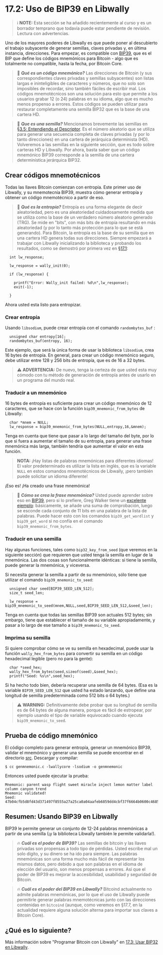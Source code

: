 # 17.2: Uso de BIP39 en Libwally

> :information_source: **NOTE:** Esta sección se ha añadido recientemente al curso y es un borrador temprano que todavía puede estar pendiente de revisión. Lectura con advertencias.

Uno de los mayores poderes de Libwally es que puede poner al descubierto el trabajo subyacente de generar semillas, claves privadas y, en última instancia, direcciones. Para empezar, es compatible con [BIP39](https://github.com/bitcoin/bips/blob/master/bip-0039.mediawiki), que es el BIP que define los códigos mnemónicos para Bitcoin - algo que es totalmente no compatible, hasta la fecha, por Bitcoin Core.
> :book: ***Qué es un código mnemónico?*** Las direcciones de Bitcoin (y sus correspondientes claves privadas y semillas subyacentes) son listas largas e ininteligibles de caracteres y números, que no solo son imposibles de recordar, sino también fáciles de escribir mal. Los códigos mnemotécnicos son una solución para esto que permite a los usuarios grabar 12 (o 24) palabras en su idioma, algo que es mucho menos propenso a errores. Estos códigos se pueden utilizar para restaurar completamente una semilla BIP32 que es la base de una cartera HD.

> :book: ***Que es una semilla?*** Mencionamos brevemente las semillas en [§3.5: Entendiendo el Descriptor](03_5_Entendiendo_El_Descriptor.md). Es el número aleatorio que se utiliza para generar una secuencia completa de claves privadas (y por lo tanto direcciones) en una cartera de jerárquica determinista (HD). Volveremos a las semillas en la siguiente sección, que es todo sobre carteras HD y Libwally. Por ahora, basta saber que un código mnemónico BIP39 corresponde a la semilla de una cartera determinística jerárquica BIP32.

## Crear códigos mnemotécnicos

Todas las llaves Bitcoin comienzan con entropía. Este primer uso de Libwally, y su mnemotecnia BIP39, muestra cómo generar entropía y obtener un código mnemotécnico a partir de eso.

> :book: ***Qué es la entropía?*** Entropía es una forma elegante de decir aleatoriedad, pero es una aleatoriedad cuidadosamente medida que se utiliza como la base de un verdadero número aleatorio generado (TRG). Se mide en "bits", con más bits de entropía resultando en más aleatoriedad (y por lo tanto más protección para lo que se está generando). Para Bitcoin, la entropía es la base de su semilla que en una cartera HD genera todas sus direcciones.
Siempre empezará a trabajar con Libwally inicializando la biblioteca y probando los resultados, como se demostró por primera vez en [§17.1](17_1_Configurando_Libwally.md):
```
  int lw_response;

  lw_response = wally_init(0);

  if (lw_response) {

    printf("Error: Wally_init failed: %d\n",lw_response);
    exit(-1);
    
  }
```
Ahora usted esta listo para entropizar.

### Crear entropía

Usando `libsodium`, puede crear entropía con el comando `randombytes_buf` :
```
  unsigned char entropy[16];  
  randombytes_buf(entropy, 16);
```
Este ejemplo, que será la única forma de usar la biblioteca `libsodium`, crea 16 bytes de entropía. En general, para crear un código mnemónico seguro, debe utilizar entre 128 y 256 bits de entropía, que es de 16 a 32 bytes.

>:warning: **ADVERTENCIA:** De nuevo, tenga la certeza de que usted esta muy cómodo con tu método de generación de entropía antes de usarlo en un programa del mundo real.

### Traducir a un mnemónico

16 bytes de entropía es suficiente para crear un código mnemónico de 12 caracteres, que se hace con la función `bip39_mnemonic_from_bytes` de Libwally:
```
  char *mnem = NULL;
  lw_response = bip39_mnemonic_from_bytes(NULL,entropy,16,&mnem);
```
Tenga en cuenta que tiene que pasar a lo largo del tamaño del byte, por lo que si fuera a aumentar el tamaño de su entropía, para generar una frase mnemónica más larga, también tendría que aumentar el valor en esta función.

> **NOTA:** ¡Hay listas de palabras mnemónicas para diferentes idiomas! El valor predeterminado es utilizar la lista en inglés, que es la variable `NULL` en estos comandos mnemotécnicos de Libwally, ¡pero también puede solicitar un idioma diferente!

¡Eso es! ¡Ha creado una frase mnemónica!

>:book: ***Cómo se crea la frase mnemónica?*** Usted puede aprender sobre eso en [BIP39](https://github.com/bitcoin/bips/blob/master/bip-0039.mediawiki), pero si lo prefiere, Greg Walker tiene un [excelente ejemplo](https://learnmeabitcoin.com/technical/mnemonic): básicamente, se añade una suma de comprobación, luego se esconde cada conjunto de 11 bits en una palabra de la lista de palabras. Puede hacer esto con los comandos `bip39_get_wordlist` y `bip39_get_word` si no confía en el comando `bip39_mnemonic_from_bytes`.

### Traducir en una semilla

Hay algunas funciones, tales como `bip32_key_from_seed` (que veremos en la siguiente sección) que requieren que usted tenga la semilla en lugar de la mnemónica. Las dos cosas son funcionalmente idénticas: si tiene la semilla, puede generar la mnemónica, y viceversa.

Si necesita generar la semilla a partir de su mnemónico, sólo tiene que utilizar el comando `bip39_mnemonic_to_seed`:

```
  unsigned char seed[BIP39_SEED_LEN_512];
  size_t seed_len;
  
  lw_response = bip39_mnemonic_to_seed(mnem,NULL,seed,BIP39_SEED_LEN_512,&seed_len);
```
Tenga en cuenta que todas las semillas BIP39 son actuales 512 bytes; sin embargo, tiene que establecer el tamaño de su variable apropiadamente, y pasar a lo largo de ese tamaño a `bip39_mnemonic_to_seed`.

### Imprima su semilla

Si quiere comprobar cómo se ve su semilla en hexadecimal, puede usar la función `wally_hex_from_bytes` para convertir su semilla en un código hexadecimal legible (pero no para la gente):

```
  char *seed_hex;
  wally_hex_from_bytes(seed,sizeof(seed),&seed_hex);
  printf("Seed: %s\n",seed_hex);
```
Si ha hecho todo bien, debería recuperar una semilla de 64 bytes. (Esa es la variable `BIP39_SEED_LEN_512` que usted ha estado lanzando, que define una longitud de semilla predeterminada como 512 bits o 64 bytes.)

> :warning: **WARNING:** Definitivamente debe probar que su longitud de semilla es de 64 bytes de alguna manera, porque es fácil de estropear, por ejemplo usando el tipo de variable equivocado cuando ejecuta `bip39_mnemonic_to_seed`.

## Prueba de código mnemónico

El código completo para generar entropía, generar un mnemónico BIP39, validar el mnemónico y generar una semilla se puede encontrar en el directorio [src](https://github.com/BlockchainCommons/Learning-Bitcoin-from-the-Command-Line/blob/master/src/17_2_genmnemonic.c). Descargar y compilar:
```
$ cc genmnemonic.c -lwallycore -lsodium -o genmnemonic
```
Entonces usted puede ejecutar la prueba:
```
Mnemonic: parent wasp flight sweet miracle inject lemon matter label column canyon trend
Mnemonic validated!
Seed: 47b04cfb5d8fd43d371497f8555a27a25ca0a04aafeb6859dd4cbf37f6664b0600c4685c1efac29c082b1df29081f7a46f94a26f618fc6fd38d8bc7b6cd344c7
```
## Resumen: Usando BIP39 en Libwally

BIP39 le permite generar un conjunto de 12-24 palabras mnemónicas a partir de una semilla (¡y la biblioteca Libwally también le permite validarla!).

> :fire: ***Cuál es el poder de BIP39?*** Las semillas de bitcoin y las llaves privadas son propensas a todo tipo de pérdidas. Usted escribe mal un solo dígito, y su dinero se ha ido para siempre. Las palabras mnemónicas son una forma mucho más fácil de representar los mismos datos, pero debido a que son palabras en el idioma de elección del usuario, son menos propensas a errores. Asi que el poder de BIP39 es mejorar la accesibilidad, usabilidad y seguridad de Bitcoin.

> :fire: ***Cuál es el poder del BIP39 en Libwally?*** Bitcoind actualmente no admite palabras mnemónicas, por lo que el uso de Libwally puede permitirle generar palabras mnemotécnicas junto con las direcciones contenidas en `bitcoind` (aunque, como veremos en §17.7, en la actualidad requiere alguna solución alterna para importar sus claves a Bitcoin Core).

## ¿Qué es lo siguiente?

Más información sobre "Programar Bitcoin con Libwally" en [17.3: Usar BIP32 en Libwally](17_3_Usando_BIP32_en_Libwally.md).
